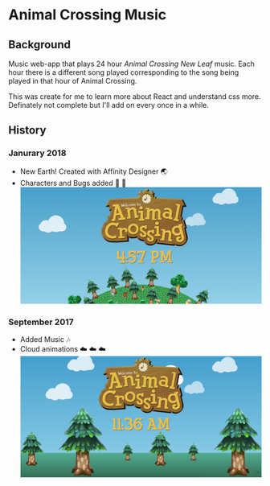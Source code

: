 # Animal Crossing Music

## Background 
Music web-app that plays 24 hour *Animal Crossing New Leaf* music. Each hour there is a different song played corresponding to the song being played in that hour of Animal Crossing.

This was create for me to learn more about React and understand css more. Definately not complete but I'll add on every once in a while.

## History 
### Janurary 2018 
* New Earth! Created with Affinity Designer 🌏
* Characters and Bugs added 🐶 🐛
![alt text](https://github.com/maryehuerta/animal-crossing-music/raw/master/screenshots/Screen%20Shot%202018-01-11%20at%204.57.09%20PM.png "Changes from 2018")

### September 2017  
* Added Music 🎶
* Cloud animations ☁️ ☁️ ☁️
![alt text](https://github.com/maryehuerta/animal-crossing-music/raw/master/screenshots/Screen%20Shot%202017-09-22%20at%2011.36.26%20AM.png "Changes from October 2017")



